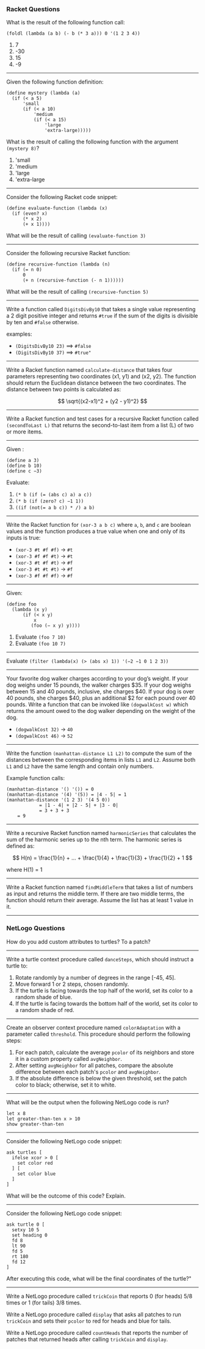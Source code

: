 
### Racket Questions

What is the result of the following function call:

`(foldl (lambda (a b) (- b (* 3 a))) 0 '(1 2 3 4))`

1. 7
2. -30
3. 15
4. -9

---

Given the following function definition:

```
(define mystery (lambda (a)
  (if (< a 5)
      'small
      (if (< a 10)
          'medium
          (if (< a 15)
              'large
              'extra-large)))))
```

What is the result of calling the following function with the argument `(mystery 8)`?

1. 'small
2. 'medium
3. 'large
4. 'extra-large

---

Consider the following Racket code snippet:

```
(define evaluate-function (lambda (x)
  (if (even? x)
      (* x 2)
      (+ x 1))))
```

What will be the result of calling `(evaluate-function 3)`

---

Consider the following recursive Racket function:

```
(define recursive-function (lambda (n)
  (if (= n 0)
      0
      (+ n (recursive-function (- n 1))))))
```

What will be the result of calling `(recursive-function 5)`

---

Write a function called `DigitsDivBy10` that takes a single value representing a 2 digit positive integer and returns `#true` if the sum of the digits is divisible by ten and `#false` otherwise.

examples:
- `(DigitsDivBy10 23)` ==> `#false`
- `(DigitsDivBy10 37)` ==> `#true"`

---

Write a Racket function named `calculate-distance` that takes four parameters representing two coordinates (x1, y1) and (x2, y2). The function should return the Euclidean distance between the two coordinates. The distance between two points is calculated as:

$$ \sqrt{(x2-x1)^2 + (y2 - y1)^2} $$

---

Write a Racket function and test cases for a recursive Racket function called `(secondToLast L)` that returns the second-to-last item from a list (L) of two or more items.

---

Given :
```
(define a 3)
(define b 10)
(define c −3)
```

Evaluate:
1. `(* b (if (= (abs c) a) a c))`
2. `(* b (if (zero? c) −1 1))`
3. `((if (not(= a b c)) * /) a b)`

---

Write the Racket function for `(xor-3 a b c)` where `a`, `b`, and `c` are boolean values and the function produces a true value when one and only of its inputs is true:

- `(xor-3 #t #f #f)` -> `#t`
- `(xor-3 #f #f #t)` -> `#t`
- `(xor-3 #t #f #t)` -> `#f`
- `(xor-3 #t #t #t)` -> `#f`
- `(xor-3 #f #f #f)` -> `#f`

---

Given:

```
(define foo
  (lambda (x y)
      (if (< x y)
          x
         (foo (− x y) y))))
```

1. Evaluate `(foo 7 10)`
2. Evaluate `(foo 10 7)`

---

Evaluate `(filter (lambda(x) (> (abs x) 1)) '(−2 −1 0 1 2 3))`

---

Your favorite dog walker charges according to your dog’s weight. If your dog
weighs under 15 pounds, the walker charges $35. If your dog weighs between 15 and 40
pounds, inclusive, she charges $40. If your dog is over 40 pounds, she charges $40, plus an
additional $2 for each pound over 40 pounds. Write a function that can be invoked like
`(dogwalkCost w)` which returns the amount owed to the dog walker depending on the weight
of the dog.

- `(dogwalkCost 32)` → `40`
- `(dogwalkCost 46)` → `52`

---

Write the function `(manhattan-distance L1 L2)` to compute the sum of the distances between the corresponding items in lists `L1` and `L2`. Assume both `L1` and `L2` have the same length and contain only numbers.

Example function calls:

```
(manhattan-distance '() '()) = 0
(manhattan-distance '(4) '(5)) = |4 - 5| = 1
(manhattan-distance '(1 2 3) '(4 5 0))
			= |1 - 4| + |2 - 5| + |3 - 0|
 			= 3 + 3 + 3
	= 9
```
---

Write a recursive Racket function named `harmonicSeries` that calculates the sum of the harmonic series up to the nth term. The harmonic series is defined as:

$$ H(n) = \frac{1}{n} + ... + \frac{1}{4} + \frac{1}{3} + \frac{1}{2} + 1 $$

where H(1) = 1

---

Write a Racket function named `findMiddleTerm` that takes a list of numbers as input and returns the middle term. If there are two middle terms, the function should return their average. Assume the list has at least 1 value in it.

---

### NetLogo Questions

How do you add custom attributes to turtles? To a patch?

---

Write a turtle context procedure called `danceSteps`, which should instruct a turtle to:

1.  Rotate randomly by a number of degrees in the range [-45, 45].
2.  Move forward 1 or 2 steps, chosen randomly.
3.  If the turtle is facing towards the top half of the world, set its color to a random shade of blue.
4.  If the turtle is facing towards the bottom half of the world, set its color to a random shade of red.

---

Create an observer context procedure named `colorAdaptation` with a parameter called `threshold`. This procedure should perform the following steps:

1. For each patch, calculate the average `pcolor` of its neighbors and store it in a custom property called `avgNeighbor`.
2. After setting `avgNeighbor` for all patches, compare the absolute difference between each patch's `pcolor` and `avgNeighbor`.
3. If the absolute difference is below the given threshold, set the patch color to black; otherwise, set it to white.

---

What will be the output when the following NetLogo code is run?
```
let x 8
let greater-than-ten x > 10
show greater-than-ten
```

---

Consider the following NetLogo code snippet:

```
ask turtles [
  ifelse xcor > 0 [
    set color red
  ] [
    set color blue
  ]
]
```
What will be the outcome of this code? Explain.

---

Consider the following NetLogo code snippet:

```
ask turtle 0 [
  setxy 10 5
  set heading 0
  fd 8
  lt 90
  fd 5
  rt 180
  fd 12
]
```

After executing this code, what will be the final coordinates of the turtle?"

---

Write a NetLogo procedure called `trickCoin` that reports 0 (for heads) 5/8 times or 1 (for tails) 3/8 times.

Write a NetLogo procedure called `display` that asks all patches to run `trickCoin` and sets their `pcolor` to red for heads and blue for tails.

Write a NetLogo procedure called `countHeads` that reports the number of patches that returned heads after calling `trickCoin` and `display`.
